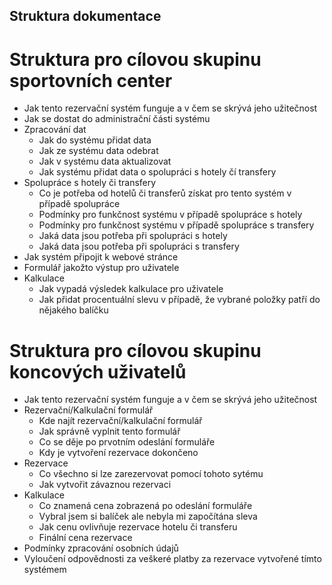 ## Struktura dokumentace ##

# Struktura pro cílovou skupinu sportovních center #

  - Jak tento rezervační systém funguje a v čem se skrývá jeho užitečnost
  - Jak se dostat do administrační části systému
  - Zpracování dat
    - Jak do systému přidat data
    - Jak ze systému data odebrat
    - Jak v systému data aktualizovat
    - Jak systému přidat data o spolupráci s hotely čí transfery
  - Spolupráce s hotely či transfery
    - Co je potřeba od hotelů či transferů získat pro tento systém v případě spolupráce
    - Podmínky pro funkčnost systému v případě spolupráce s hotely
    - Podmínky pro funkčnost systému v případě spolupráce s transfery
    - Jaká data jsou potřeba při spolupráci s hotely
    - Jaká data jsou potřeba při spolupráci s transfery
  - Jak systém připojit k webové stránce
  - Formulář jakožto výstup pro uživatele
  - Kalkulace
      - Jak vypadá výsledek kalkulace pro uživatele
      - Jak přidat procentuální slevu v případě, že vybrané položky patří do nějakého balíčku
 
     
  
# Struktura pro cílovou skupinu koncových uživatelů #

  - Jak tento rezervační systém funguje a v čem se skrývá jeho užitečnost
  - Rezervační/Kalkulační formulář
    - Kde najít rezervační/kalkulační formulář
    - Jak správně vyplnit tento formulář
    - Co se děje po prvotním odeslání formuláře
    - Kdy je vytvoření rezervace dokončeno
  - Rezervace
    - Co všechno si lze zarezervovat pomocí tohoto sytému
    - Jak vytvořit závaznou rezervaci
  - Kalkulace
    - Co znamená cena zobrazená po odeslání formuláře
    - Vybral jsem si balíček ale nebyla mi započítána sleva
    - Jak cenu ovlivňuje rezervace hotelu či transferu
    - Finální cena rezervace
  - Podmínky zpracování osobních údajů
  - Vyloučení odpovědnosti za veškeré platby za rezervace vytvořené tímto systémem

  
